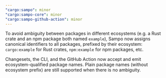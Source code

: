 ```yaml
---
"cargo:sampo": minor
"cargo:sampo-core": minor
"cargo:sampo-github-action": minor
---
```


To avoid ambiguity between packages in different ecosystems (e.g. a Rust crate and an npm package both named `example`), Sampo now assigns canonical identifiers to all packages, prefixed by their ecosystem: `cargo:example` for Rust crates, `npm:example` for npm packages, etc.

Changesets, the CLI, and the GitHub Action now accept and emit ecosystem-qualified package names. Plain package names (without ecosystem prefix) are still supported when there is no ambiguity.
